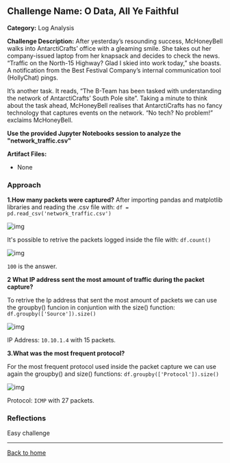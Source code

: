 ## Challenge Name: O Data, All Ye Faithful 
**Category:** Log Analysis


**Challenge Description:** 
After yesterday’s resounding success, McHoneyBell walks into AntarctiCrafts’ office with a gleaming smile. She takes out her company-issued laptop from her knapsack and decides to check the news. “Traffic on the North-15 Highway? Glad I skied into work today,” she boasts. A notification from the Best Festival Company’s internal communication tool (HollyChat) pings.

It’s another task. It reads, “The B-Team has been tasked with understanding the network of AntarctiCrafts’ South Pole site”. Taking a minute to think about the task ahead, McHoneyBell realises that AntarctiCrafts has no fancy technology that captures events on the network. “No tech? No problem!” exclaims McHoneyBell.

**Use the provided Jupyter Notebooks session to analyze the "network_traffic.csv"**

**Artifact Files:**
* None

### Approach

**1.How many packets were captured?**
After importing pandas and matplotlib libraries and reading the .csv file with:
```df = pd.read_csv('network_traffic.csv')```

![img](</advent-of-cyber/data-faithful/images/img1.png>)

It's possible to retrive the packets logged inside the file with:
```df.count()```

![img](</advent-of-cyber/data-faithful/images/img2.png>)


```100``` is the answer.    

**2 What IP address sent the most amount of traffic during the packet capture?**

To retrive the Ip address that sent the most amount of packets we can use the groupby() funcion in conjuntion with the size() function:
```df.groupby(['Source']).size()```


![img](</advent-of-cyber/data-faithful/images/img3.png>)

IP Address: ```10.10.1.4``` with 15 packets.

**3.What was the most frequent protocol?**

For the most frequent protocol used inside the packet capture we can use again the groupby() and size() functions:
```df.groupby(['Protocol']).size()```



![img](</advent-of-cyber/data-faithful/images/img4.png>)

Protocol: ```ICMP``` with 27 packets.




### Reflections
Easy challenge
  

---
<a href="/advent-of-cyber/main.md" class="btn">Back to home</a>
